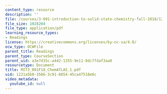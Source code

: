 ```yaml
---
content_type: resource
description: ''
file: /courses/3-091-introduction-to-solid-state-chemistry-fall-2018/1221a5b035863c91885445ca47518e6c_MIT3_091F18_ChemATLAS_1.pdf
file_size: 1028204
file_type: application/pdf
learning_resource_types:
- Readings
license: https://creativecommons.org/licenses/by-nc-sa/4.0/
ocw_type: OCWFile
parent_title: Readings
parent_type: CourseSection
parent_uid: a3e7d35c-a442-1355-9e11-8dc7fdaf3aa0
resourcetype: Document
title: MIT3_091F18_ChemATLAS_1.pdf
uid: 1221a5b0-3586-3c91-8854-45ca47518e6c
video_metadata:
  youtube_id: null
---
```

